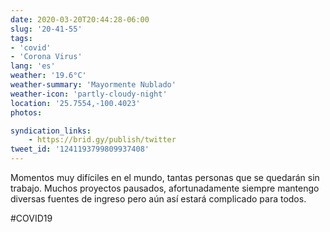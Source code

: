 ```yaml
---
date: 2020-03-20T20:44:28-06:00
slug: '20-41-55'
tags:
- 'covid'
- 'Corona Virus'
lang: 'es'
weather: '19.6°C'
weather-summary: 'Mayormente Nublado'
weather-icon: 'partly-cloudy-night'
location: '25.7554,-100.4023'
photos:

syndication_links:
    - https://brid.gy/publish/twitter
tweet_id: '1241193799809937408'
---
```

Momentos muy difíciles en el mundo, tantas personas que se quedarán sin trabajo. Muchos proyectos pausados, afortunadamente siempre mantengo diversas fuentes de ingreso pero aún así estará complicado para todos.

#COVID19

  